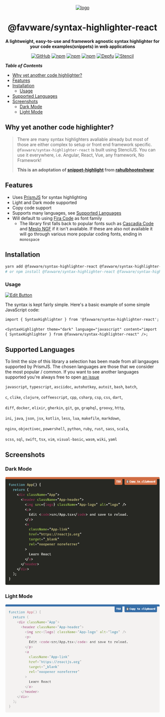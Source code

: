 <div align="center">

<a href="https://favware.tech/syntaxhighlighter"><img style="height: 200px" src="https://cdn.favware.tech/img/syntax-highlighter.png" height="200" alt="logo"/></a>

# @favware/syntax-highlighter-react

**A lightweight, easy-to-use and framework agnostic syntax highlighter for your code examples(snippets) in web applications**

[![GitHub](https://img.shields.io/github/license/favware/syntax-highlighter)](https://github.com/favware/syntax-highlighter/blob/main/LICENSE.md)
[![npm](https://img.shields.io/npm/v/@favware/syntax-highlighter-react?color=crimson&label=@favware/syntax-highlighter-react&logo=npm&style=flat-square)](https://www.npmjs.com/package/@favware/syntax-highlighter-react)
[![npm](https://img.shields.io/npm/dt/@favware/syntax-highlighter-react.svg?maxAge=3600&logo=npm&style=flat-square)](https://www.npmjs.com/package/@favware/syntax-highlighter-react)
[![npm](https://img.shields.io/bundlephobia/min/@favware/syntax-highlighter-react?label=minified&logo=webpack&maxAge=3600&style=flat-square)](https://bundlephobia.com/result?p=@favware/syntax-highlighter-react)
[![Depfu](https://badges.depfu.com/badges/efe23d577642dc26c6636c1630e5cccf/count.svg)](https://depfu.com/github/favware/syntax-highlighter?project_id=21396)
[![Stencil](https://img.shields.io/badge/-Built%20With%20Stencil-16161d.svg?logo=data%3Aimage%2Fsvg%2Bxml%3Bbase64%2CPD94bWwgdmVyc2lvbj0iMS4wIiBlbmNvZGluZz0idXRmLTgiPz4KPCEtLSBHZW5lcmF0b3I6IEFkb2JlIElsbHVzdHJhdG9yIDE5LjIuMSwgU1ZHIEV4cG9ydCBQbHVnLUluIC4gU1ZHIFZlcnNpb246IDYuMDAgQnVpbGQgMCkgIC0tPgo8c3ZnIHZlcnNpb249IjEuMSIgaWQ9IkxheWVyXzEiIHhtbG5zPSJodHRwOi8vd3d3LnczLm9yZy8yMDAwL3N2ZyIgeG1sbnM6eGxpbms9Imh0dHA6Ly93d3cudzMub3JnLzE5OTkveGxpbmsiIHg9IjBweCIgeT0iMHB4IgoJIHZpZXdCb3g9IjAgMCA1MTIgNTEyIiBzdHlsZT0iZW5hYmxlLWJhY2tncm91bmQ6bmV3IDAgMCA1MTIgNTEyOyIgeG1sOnNwYWNlPSJwcmVzZXJ2ZSI%2BCjxzdHlsZSB0eXBlPSJ0ZXh0L2NzcyI%2BCgkuc3Qwe2ZpbGw6I0ZGRkZGRjt9Cjwvc3R5bGU%2BCjxwYXRoIGNsYXNzPSJzdDAiIGQ9Ik00MjQuNywzNzMuOWMwLDM3LjYtNTUuMSw2OC42LTkyLjcsNjguNkgxODAuNGMtMzcuOSwwLTkyLjctMzAuNy05Mi43LTY4LjZ2LTMuNmgzMzYuOVYzNzMuOXoiLz4KPHBhdGggY2xhc3M9InN0MCIgZD0iTTQyNC43LDI5Mi4xSDE4MC40Yy0zNy42LDAtOTIuNy0zMS05Mi43LTY4LjZ2LTMuNkgzMzJjMzcuNiwwLDkyLjcsMzEsOTIuNyw2OC42VjI5Mi4xeiIvPgo8cGF0aCBjbGFzcz0ic3QwIiBkPSJNNDI0LjcsMTQxLjdIODcuN3YtMy42YzAtMzcuNiw1NC44LTY4LjYsOTIuNy02OC42SDMzMmMzNy45LDAsOTIuNywzMC43LDkyLjcsNjguNlYxNDEuN3oiLz4KPC9zdmc%2BCg%3D%3D&colorA=16161d&style=flat-square)](https://stenciljs.com)

</div>

**_Table of Contents_**

- [Why yet another code highlighter?](#why-yet-another-code-highlighter)
- [Features](#features)
- [Installation](#installation)
  - [Usage](#usage)
- [Supported Languages](#supported-languages)
- [Screenshots](#screenshots)
  - [Dark Mode](#dark-mode)
  - [Light Mode](#light-mode)

## Why yet another code highlighter?

> There are many syntax highlighters avaliable already but most of those are either complex to setup or front end framework specific. `@favware/syntax-highlighter-react` is built using StencilJS. You can use it everywhere, i.e. Angular, React, Vue, any framework, No Framework!
>
> **This is an adoptation of [snippet-highlight] from [rahulbhooteshwar]**

## Features

- Uses [PrismJS] for syntax highlighting
- Light and Dark mode supported
- Copy code support
- Supports many languages, see [Supported Languages](#supported-languages)
- Will default to using [Fira Code][] as font family
  - The library first falls back to popular fonts such as [Cascadia Code][] and [Meslo NGF][] if it isn't available. If these are also not available it will go through various more popular coding fonts, ending in `monospace`

## Installation

```bash
yarn add @favware/syntax-highlighter-react @favware/syntax-highlighter-react
# or npm install @favware/syntax-highlighter-react @favware/syntax-highlighter-react
```

### Usage

[![Edit Button](https://codesandbox.io/static/img/play-codesandbox.svg)](https://codesandbox.io/s/syntax-highlighter-react-bb90c)

The syntax is kept fairly simple. Here's a basic example of some simple JavaScript code:

```tsx
import { SyntaxHighlighter } from '@favware/syntax-highlighter-react';

<SyntaxHighlighter theme="dark" language="javascript" content="import { SyntaxHighlighter } from @favware/syntax-highlighter-react" />;
```

## Supported Languages

To limit the size of this library a selection has been made from all langauges supported by PrismJS. The chosen languages are those that we consider the most popular / common. If you want to see another languages supported you're always free to open [an issue]

`javascript`, `typescript`, `asciidoc`, `autohotkey`, `autoit`, `bash`, `batch`,  
&nbsp;  
`c`, `clike`, `clojure`, `coffeescript`, `cpp`, `csharp`, `csp`, `css`, `dart`,  
&nbsp;  
`diff`, `docker`, `elixir`, `gherkin`, `git`, `go`, `graphql`, `groovy`, `http`,  
&nbsp;  
`ini`, `java`, `json`, `jsx`, `kotlin`, `less`, `lua`, `makefile`, `markdown`,  
&nbsp;  
`nginx`, `objectivec`, `powershell`, `python`, `ruby`, `rust`, `sass`, `scala`,  
&nbsp;  
`scss`, `sql`, `swift`, `tsx`, `vim`, `visual-basic`, `wasm`, `wiki`, `yaml`

## Screenshots

### Dark Mode

![](https://raw.githubusercontent.com/favware/syntax-highlighter/main/assets/dark_mode.png)

### Light Mode

![](https://raw.githubusercontent.com/favware/syntax-highlighter/main/assets/light_mode.png)

<!-- LINK DUMP -->

[snippet-highlight]: https://github.com/rahulbhooteshwar/snippet-highlight
[rahulbhooteshwar]: https://github.com/rahulbhooteshwar
[prismjs]: https://prismjs.com/
[fira code]: https://github.com/tonsky/FiraCode
[cascadia code]: https://github.com/microsoft/cascadia-code
[meslo ngf]: https://github.com/romkatv/powerlevel10k#meslo-nerd-font-patched-for-powerlevel10k
[an issue]: https://github.com/favware/syntax-highlighter/issues/new
